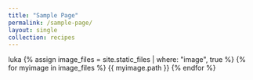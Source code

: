 ```yaml
---
title: "Sample Page"
permalink: /sample-page/
layout: single
collection: recipes
---
```


luka
{% assign image_files = site.static_files | where: "image", true %}
{% for myimage in image_files %}
  {{ myimage.path }}
{% endfor %}
